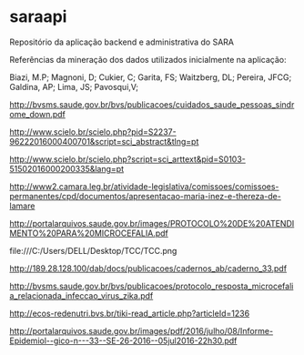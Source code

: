 # saraapi
Repositório da aplicação backend e administrativa do SARA

Referências da mineração dos dados utilizados inicialmente na aplicação:

Biazi, M.P; Magnoni, D; Cukier, C; Garita, FS; Waitzberg, DL; Pereira, JFCG; Galdina, AP; Lima, JS; Pavosqui,V;

http://bvsms.saude.gov.br/bvs/publicacoes/cuidados_saude_pessoas_sindrome_down.pdf

http://www.scielo.br/scielo.php?pid=S2237-96222016000400701&script=sci_abstract&tlng=pt

http://www.scielo.br/scielo.php?script=sci_arttext&pid=S0103-51502016000200335&lang=pt

http://www2.camara.leg.br/atividade-legislativa/comissoes/comissoes-permanentes/cpd/documentos/apresentacao-maria-inez-e-thereza-de-lamare

http://portalarquivos.saude.gov.br/images/PROTOCOLO%20DE%20ATENDIMENTO%20PARA%20MICROCEFALIA.pdf

file:///C:/Users/DELL/Desktop/TCC/TCC.png

http://189.28.128.100/dab/docs/publicacoes/cadernos_ab/caderno_33.pdf

http://bvsms.saude.gov.br/bvs/publicacoes/protocolo_resposta_microcefalia_relacionada_infeccao_virus_zika.pdf

http://ecos-redenutri.bvs.br/tiki-read_article.php?articleId=1236

http://portalarquivos.saude.gov.br/images/pdf/2016/julho/08/Informe-Epidemiol--gico-n---33--SE-26-2016--05jul2016-22h30.pdf
